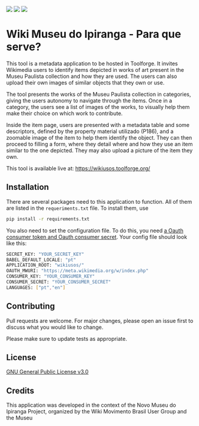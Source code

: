 <img src="https://img.shields.io/github/issues/WikiMovimentoBrasil/wikiusos?style=for-the-badge"/> <img src="https://img.shields.io/github/license/WikiMovimentoBrasil/wikiusos?style=for-the-badge"/> <img src="https://img.shields.io/github/languages/top/WikiMovimentoBrasil/wikiusos?style=for-the-badge"/>
# Wiki Museu do Ipiranga - Para que serve?

This tool is a metadata application to be hosted in Toolforge. It invites Wikimedia users to identify items depicted in works of art present in the Museu Paulista collection and how they are used. The users can also upload their own images of similar objects that they own or use. 

The tool presents the works of the Museu Paulista collection in categories, giving the users autonomy to navigate through the items.
Once in a category, the users see a list of images of the works, to visually help them make their choice on which work to contribute.

Inside the item page, users are presented with a metadata table and some descriptors, defined by the property material utilizado (P186), and a zoomable image of the item to help them identify the object. They can then proceed to filling a form, where they detail where and how they use an item similar to the one depicted. They may also upload a picture of the item they own.

This tool is available live at: https://wikiusos.toolforge.org/

## Installation

There are several packages need to this application to function. All of them are listed in the <code>requeriments.txt</code> file. To install them, use

```bash
pip install -r requirements.txt
```

You also need to set the configuration file. To do this, you need [a Oauth consumer token and Oauth consumer secret](https://meta.wikimedia.org/wiki/Special:OAuthConsumerRegistration/propose).
Your config file should look like this:
```bash
SECRET_KEY: "YOUR_SECRET_KEY"
BABEL_DEFAULT_LOCALE: "pt"
APPLICATION_ROOT: "wikiusos/"
OAUTH_MWURI: "https://meta.wikimedia.org/w/index.php"
CONSUMER_KEY: "YOUR_CONSUMER_KEY"
CONSUMER_SECRET: "YOUR_CONSUMER_SECRET"
LANGUAGES: ["pt","en"]
```

## Contributing
Pull requests are welcome. For major changes, please open an issue first to discuss what you would like to change.

Please make sure to update tests as appropriate.

## License
[GNU General Public License v3.0](https://github.com/WikiMovimentoBrasil/wikiusos/blob/master/LICENSE)

## Credits
This application was developed in the context of the Novo Museu do Ipiranga Project, organized by the Wiki Movimento Brasil User Group and the Museu
